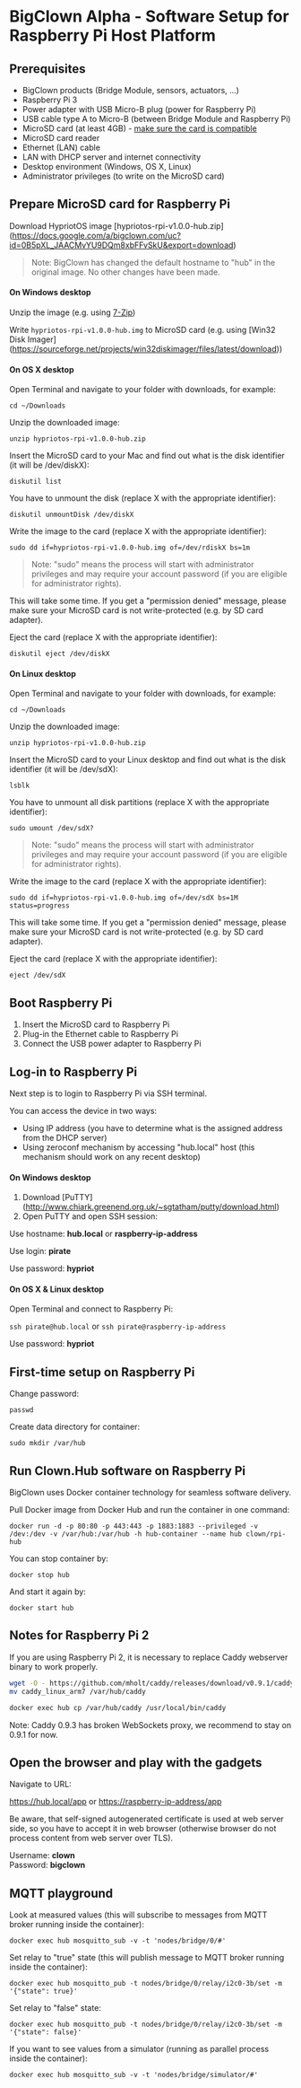 # BigClown Alpha - Software Setup for Raspberry Pi Host Platform

## Prerequisites

- BigClown products (Bridge Module, sensors, actuators, ...)
- Raspberry Pi 3
- Power adapter with USB Micro-B plug (power for Raspberry Pi)
- USB cable type A to Micro-B (between Bridge Module and Raspberry Pi)
- MicroSD card (at least 4GB) - [make sure the card is compatible](
  http://elinux.org/RPi_SD_cards)
- MicroSD card reader
- Ethernet (LAN) cable
- LAN with DHCP server and internet connectivity
- Desktop environment (Windows, OS X, Linux)
- Administrator privileges (to write on the MicroSD card)

## Prepare MicroSD card for Raspberry Pi

Download HypriotOS image
[hypriotos-rpi-v1.0.0-hub.zip]
(https://docs.google.com/a/bigclown.com/uc?id=0B5pXL_JAACMvYU9DQm8xbFFvSkU&export=download)

> Note: BigClown has changed the default hostname to "hub" in the original
> image. No other changes have been made.

#### On Windows desktop

Unzip the image (e.g. using [7-Zip](http://www.7-zip.org/))

Write `hypriotos-rpi-v1.0.0-hub.img` to MicroSD card (e.g. using
[Win32 Disk Imager]
(https://sourceforge.net/projects/win32diskimager/files/latest/download))

#### On OS X desktop

Open Terminal and navigate to your folder with downloads, for example:

`cd ~/Downloads`

Unzip the downloaded image:

`unzip hypriotos-rpi-v1.0.0-hub.zip`

Insert the MicroSD card to your Mac and find out what is the disk
identifier (it will be /dev/diskX):

`diskutil list`

You have to unmount the disk (replace X with the appropriate identifier):

`diskutil unmountDisk /dev/diskX`

Write the image to the card (replace X with the appropriate identifier):

`sudo dd if=hypriotos-rpi-v1.0.0-hub.img of=/dev/rdiskX bs=1m`

> Note: "sudo" means the process will start with administrator privileges
> and may require your account password
> (if you are eligible for administrator rights).

This will take some time. If you get a "permission denied" message,
please make sure your MicroSD card is not write-protected
(e.g. by SD card adapter).

Eject the card (replace X with the appropriate identifier):

`diskutil eject /dev/diskX`

#### On Linux desktop

Open Terminal and navigate to your folder with downloads, for example:

`cd ~/Downloads`

Unzip the downloaded image:

`unzip hypriotos-rpi-v1.0.0-hub.zip`

Insert the MicroSD card to your Linux desktop and find out what is the disk
identifier (it will be /dev/sdX):

`lsblk`

You have to unmount all disk partitions (replace X with the appropriate
identifier):

`sudo umount /dev/sdX?`

> Note: "sudo" means the process will start with administrator privileges
> and may require your account password
> (if you are eligible for administrator rights).

Write the image to the card (replace X with the appropriate identifier):

`sudo dd if=hypriotos-rpi-v1.0.0-hub.img of=/dev/sdX bs=1M status=progress`

This will take some time. If you get a "permission denied" message,
please make sure your MicroSD card is not write-protected
(e.g. by SD card adapter).

Eject the card (replace X with the appropriate identifier):

`eject /dev/sdX`

## Boot Raspberry Pi

1. Insert the MicroSD card to Raspberry Pi
2. Plug-in the Ethernet cable to Raspberry Pi
3. Connect the USB power adapter to Raspberry Pi

## Log-in to Raspberry Pi

Next step is to login to Raspberry Pi via SSH terminal.

You can access the device in two ways:

- Using IP address (you have to determine what is the assigned
  address from the DHCP server)
- Using zeroconf mechanism by accessing "hub.local" host
  (this mechanism should work on any recent desktop)

#### On Windows desktop

1. Download [PuTTY]
   (http://www.chiark.greenend.org.uk/~sgtatham/putty/download.html)
2. Open PuTTY and open SSH session:

Use hostname: **hub.local** or **raspberry-ip-address**

Use login: **pirate**

Use password: **hypriot**

#### On OS X & Linux desktop

Open Terminal and connect to Raspberry Pi:

`ssh pirate@hub.local` or `ssh pirate@raspberry-ip-address`

Use password: **hypriot**

## First-time setup on Raspberry Pi

Change password:

`passwd`

Create data directory for container:

`sudo mkdir /var/hub`

## Run Clown.Hub software on Raspberry Pi

BigClown uses Docker container technology for seamless software delivery.

Pull Docker image from Docker Hub and run the container in one command:

`docker run -d -p 80:80 -p 443:443 -p 1883:1883 --privileged
 -v /dev:/dev -v /var/hub:/var/hub -h hub-container --name hub
 clown/rpi-hub`

You can stop container by:

`docker stop hub`

And start it again by:

`docker start hub`

## Notes for Raspberry Pi 2

If you are using Raspberry Pi 2, it is necessary to replace Caddy webserver binary to work properly.

```sh
wget -O - https://github.com/mholt/caddy/releases/download/v0.9.1/caddy_linux_arm7.tar.gz | tar -xz caddy_linux_arm7
mv caddy_linux_arm7 /var/hub/caddy

docker exec hub cp /var/hub/caddy /usr/local/bin/caddy
```

Note: Caddy 0.9.3 has broken WebSockets proxy, we recommend to stay on 0.9.1 for now.

## Open the browser and play with the gadgets

Navigate to URL:

<https://hub.local/app> or <https://raspberry-ip-address/app>

Be aware, that self-signed autogenerated certificate is used at web server side, so you have to accept it in web browser (otherwise browser do not process content from web server over TLS).

Username: **clown**  
Password: **bigclown**  

## MQTT playground

Look at measured values (this will subscribe to messages from MQTT broker
running inside the container):

`docker exec hub mosquitto_sub -v -t 'nodes/bridge/0/#'`

Set relay to "true" state (this will publish message to MQTT broker
running inside the container):

`docker exec hub mosquitto_pub -t nodes/bridge/0/relay/i2c0-3b/set
 -m '{"state": true}'`

Set relay to "false" state:

`docker exec hub mosquitto_pub -t nodes/bridge/0/relay/i2c0-3b/set
 -m '{"state": false}'`

If you want to see values from a simulator (running as parallel process
inside the container):

`docker exec hub mosquitto_sub -v -t 'nodes/bridge/simulator/#'`
